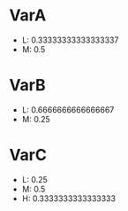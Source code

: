 # VarA

- L: 0.33333333333333337
- M: 0.5

# VarB

- L: 0.6666666666666667
- M: 0.25

# VarC

- L: 0.25
- M: 0.5
- H: 0.3333333333333333

